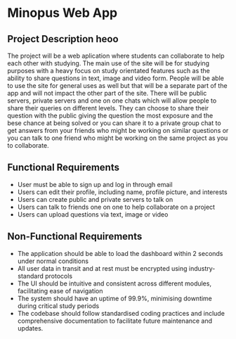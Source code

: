 # Minopus Web App
## Project Description heoo
The project will be a web aplication where students can collaborate to help each other with studying. The main use of the site will be for studying purposes with a heavy focus on study orientated features such as the ability to share questions in text, image and video form. People will be able to use the site for general uses as well but that will be a separate part of the app and will not impact the other part of the site. There will be public servers, private servers and one on one chats which will allow people to share their queries on different levels. They can choose to share their question with the public giving the question the most exposure and the bese chance at being solved or you can share it to a private group chat to get answers from your friends who might be working on similar questions or you can talk to one friend who might be working on the same project as you to collaborate.

## Functional Requirements
- User must be able to sign up and log in through email
- Users can edit their profile, including name, profile picture, and interests
- Users can create public and private servers to talk on
- Users can talk to friends one on one to help collaborate on a project
- Users can upload questions via text, image or video

## Non-Functional Requirements
- The application should be able to load the dashboard within 2 seconds under normal conditions
- All user data in transit and at rest must be encrypted using industry-standard protocols
- The UI should be intuitive and consistent across different modules, facilitating ease of navigation
- The system should have an uptime of 99.9%, minimising downtime during critical study periods
- The codebase should follow standardised coding practices and include comprehensive documentation to facilitate future maintenance and updates.
